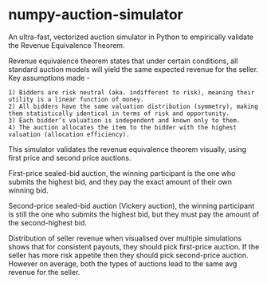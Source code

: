 # numpy-auction-simulator
An ultra-fast, vectorized auction simulator in Python to empirically validate the Revenue Equivalence Theorem.

Revenue equivalence theorem states that under certain conditions, all standard auction models will yield the same expected revenue for the seller.
  Key assumptions made - 
  
    1) Bidders are risk neutral (aka. indifferent to risk), meaning their utility is a linear function of money.
    2) All bidders have the same valuation distribution (symmetry), making them statistically identical in terms of risk and opportunity.
    3) Each bidder’s valuation is independent and known only to them.
    4) The auction allocates the item to the bidder with the highest valuation (allocation efficiency).

This simulator validates the revenue equivalence theorem visually, using first price and second price auctions.

First-price sealed-bid auction, the winning participant is the one who submits the highest bid, and they pay the exact amount of their own winning bid. 

Second-price sealed-bid auction (Vickery auction), the winning participant is still the one who submits the highest bid, but they must pay the amount of the second-highest bid. 

Distribution of seller revenue when visualised over multiple simulations shows that for consistent payouts, they should pick first-price auction.
If the seller has more risk appetite then they should pick second-price auction. However on average, both the types of auctions lead to the same avg revenue for the seller.
